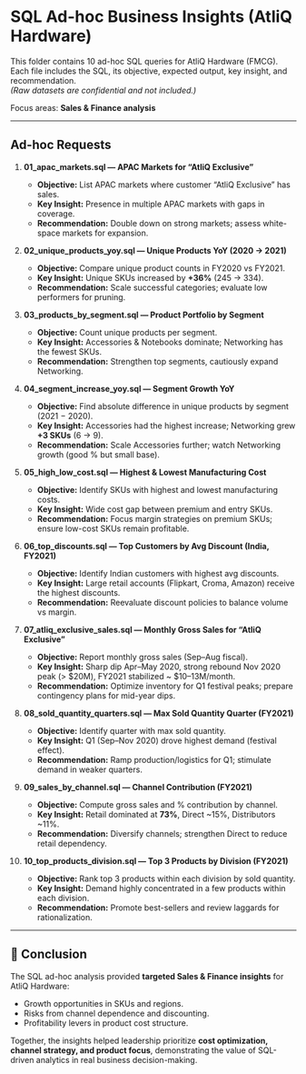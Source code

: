 # SQL Ad-hoc Business Insights (AtliQ Hardware)

This folder contains 10 ad-hoc SQL queries for AtliQ Hardware (FMCG).  
Each file includes the SQL, its objective, expected output, key insight, and recommendation.  
*(Raw datasets are confidential and not included.)*  

Focus areas: **Sales & Finance analysis**  

---

## Ad-hoc Requests

1. **01_apac_markets.sql — APAC Markets for “AtliQ Exclusive”**  
   - **Objective:** List APAC markets where customer “AtliQ Exclusive” has sales.  
   - **Key Insight:** Presence in multiple APAC markets with gaps in coverage.  
   - **Recommendation:** Double down on strong markets; assess white-space markets for expansion.  

2. **02_unique_products_yoy.sql — Unique Products YoY (2020 → 2021)**  
   - **Objective:** Compare unique product counts in FY2020 vs FY2021.  
   - **Key Insight:** Unique SKUs increased by **+36%** (245 → 334).  
   - **Recommendation:** Scale successful categories; evaluate low performers for pruning.  

3. **03_products_by_segment.sql — Product Portfolio by Segment**  
   - **Objective:** Count unique products per segment.  
   - **Key Insight:** Accessories & Notebooks dominate; Networking has the fewest SKUs.  
   - **Recommendation:** Strengthen top segments, cautiously expand Networking.  

4. **04_segment_increase_yoy.sql — Segment Growth YoY**  
   - **Objective:** Find absolute difference in unique products by segment (2021 − 2020).  
   - **Key Insight:** Accessories had the highest increase; Networking grew **+3 SKUs** (6 → 9).  
   - **Recommendation:** Scale Accessories further; watch Networking growth (good % but small base).  

5. **05_high_low_cost.sql — Highest & Lowest Manufacturing Cost**  
   - **Objective:** Identify SKUs with highest and lowest manufacturing costs.  
   - **Key Insight:** Wide cost gap between premium and entry SKUs.  
   - **Recommendation:** Focus margin strategies on premium SKUs; ensure low-cost SKUs remain profitable.  

6. **06_top_discounts.sql — Top Customers by Avg Discount (India, FY2021)**  
   - **Objective:** Identify Indian customers with highest avg discounts.  
   - **Key Insight:** Large retail accounts (Flipkart, Croma, Amazon) receive the highest discounts.  
   - **Recommendation:** Reevaluate discount policies to balance volume vs margin.  

7. **07_atliq_exclusive_sales.sql — Monthly Gross Sales for “AtliQ Exclusive”**  
   - **Objective:** Report monthly gross sales (Sep–Aug fiscal).  
   - **Key Insight:** Sharp dip Apr–May 2020, strong rebound Nov 2020 peak (> $20M), FY2021 stabilized ~ $10–13M/month.  
   - **Recommendation:** Optimize inventory for Q1 festival peaks; prepare contingency plans for mid-year dips.  

8. **08_sold_quantity_quarters.sql — Max Sold Quantity Quarter (FY2021)**  
   - **Objective:** Identify quarter with max sold quantity.  
   - **Key Insight:** Q1 (Sep–Nov 2020) drove highest demand (festival effect).  
   - **Recommendation:** Ramp production/logistics for Q1; stimulate demand in weaker quarters.  

9. **09_sales_by_channel.sql — Channel Contribution (FY2021)**  
   - **Objective:** Compute gross sales and % contribution by channel.  
   - **Key Insight:** Retail dominated at **73%**, Direct ~15%, Distributors ~11%.  
   - **Recommendation:** Diversify channels; strengthen Direct to reduce retail dependency.  

10. **10_top_products_division.sql — Top 3 Products by Division (FY2021)**  
    - **Objective:** Rank top 3 products within each division by sold quantity.  
    - **Key Insight:** Demand highly concentrated in a few products within each division.  
    - **Recommendation:** Promote best-sellers and review laggards for rationalization.  

---

## 📌 Conclusion  
The SQL ad-hoc analysis provided **targeted Sales & Finance insights** for AtliQ Hardware:  
- Growth opportunities in SKUs and regions.  
- Risks from channel dependence and discounting.  
- Profitability levers in product cost structure.  

Together, the insights helped leadership prioritize **cost optimization, channel strategy, and product focus**, demonstrating the value of SQL-driven analytics in real business decision-making.  
